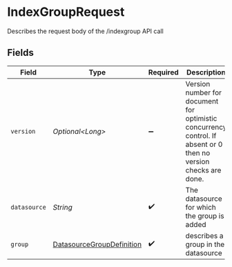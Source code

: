 # IndexGroupRequest

Describes the request body of the /indexgroup API call


## Fields

| Field                                                                                                           | Type                                                                                                            | Required                                                                                                        | Description                                                                                                     |
| --------------------------------------------------------------------------------------------------------------- | --------------------------------------------------------------------------------------------------------------- | --------------------------------------------------------------------------------------------------------------- | --------------------------------------------------------------------------------------------------------------- |
| `version`                                                                                                       | *Optional\<Long>*                                                                                               | :heavy_minus_sign:                                                                                              | Version number for document for optimistic concurrency control. If absent or 0 then no version checks are done. |
| `datasource`                                                                                                    | *String*                                                                                                        | :heavy_check_mark:                                                                                              | The datasource for which the group is added                                                                     |
| `group`                                                                                                         | [DatasourceGroupDefinition](../../models/components/DatasourceGroupDefinition.md)                               | :heavy_check_mark:                                                                                              | describes a group in the datasource                                                                             |
